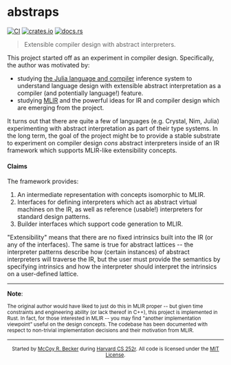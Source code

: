# abstraps

[![CI](https://img.shields.io/github/workflow/status/femtomc/abstraps/CI?style=for-the-badge)](https://github.com/femtomc/abstraps/actions?query=workflow%3ACI)
[![crates.io](https://img.shields.io/crates/v/abstraps?style=for-the-badge)](https://crates.io/crates/abstraps)
[![docs.rs](https://img.shields.io/docsrs/abstraps?style=for-the-badge)](https://docs.rs/abstraps/latest/abstraps/)

> Extensible compiler design with abstract interpreters.

This project started off as an experiment in compiler design. Specifically, the author was motivated by:

* studying [the Julia language and compiler](https://julialang.org/) inference system to understand language design with extensible abstract interpretation as a compiler (and potentially language!) feature.
* studying [MLIR](https://mlir.llvm.org/) and the powerful ideas for IR and compiler design which are emerging from the project.

It turns out that there are quite a few of languages (e.g. Crystal, Nim, Julia) experimenting with abstract interpretation as part of their type systems. In the long term, the goal of the project might be to provide a stable substrate to experiment on compiler design _cons_ abstract interpreters inside of an IR framework which supports MLIR-like extensibility concepts. 

#### Claims

The framework provides:

1. An intermediate representation with concepts isomorphic to MLIR.
2. Interfaces for defining interpreters which act as abstract virtual machines on the IR, as well as reference (usable!) interpreters for standard design patterns.
3. Builder interfaces which support code generation to MLIR.

"Extensibility" means that there are no fixed intrinsics built into the IR (or any of the interfaces). The same is true for abstract lattices -- the interpreter patterns describe how (certain instances) of abstract interpreters will traverse the IR, but the user must provide the semantics by specifying intrinsics and how the interpreter should interpret the intrinsics on a user-defined lattice.

---

**Note**:

<sup>
The original author would have liked to just do this in MLIR proper -- but given time constraints and engineering ability (or lack thereof in C++), this project is implemented in Rust. In fact, for those interested in MLIR -- you may find "another implementation viewpoint" useful on the design concepts. The codebase has been documented with respect to non-trivial implementation decisions and their motivation from MLIR.
</sup>

---

<div align="center">
<sup>
Started by <a href="https://femtomc.github.io/">McCoy R. Becker</a> during <a href="https://pl-design-seminar.seas.harvard.edu/">Harvard CS 252r</a>. All code is licensed under the <a href="LICENSE">MIT License</a>.
</sup>
</div>
